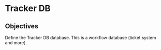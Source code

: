 Tracker DB
==========

## Objectives
Define the Tracker DB database.  This is a workflow database (ticket system and more).
